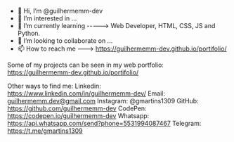 - 👋 Hi, I’m @guilhermemm-dev
- 👀 I’m interested in ...
- 🌱 I’m currently learning -----> Web Developer, HTML, CSS, JS and Python.
- 💞️ I’m looking to collaborate on ...
- 📫 How to reach me  ---> https://guilhermemm-dev.github.io/portifolio/


Some of my projects can be seen in my web portfolio: 
https://guilhermemm-dev.github.io/portifolio/

Other ways to find me:
Linkedin: https://www.linkedin.com/in/guilhermemm-dev/
Email: guilhermemm.dev@gmail.com
Instagram: @gmartins1309
GitHub: https://github.com/guilhermemm-dev
CodePen: https://codepen.io/guilhermemm-dev
Whatsapp: https://api.whatsapp.com/send?phone=5531994087467
Telegram: https://t.me/gmartins1309


<!---
guilhermemm-dev/guilhermemm-dev is a ✨ special ✨ repository because its `README.md` (this file) appears on your GitHub profile.
You can click the Preview link to take a look at your changes.
--->
